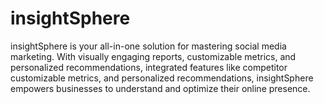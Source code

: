 # insightSphere
insightSphere is your all-in-one solution for mastering social media marketing. With visually engaging reports, customizable metrics, and personalized recommendations, integrated features like competitor customizable metrics, and personalized recommendations, insightSphere empowers businesses to understand and optimize their online presence. 
